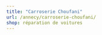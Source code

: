 ```yaml
---
title: "Carroserie Choufani"
url: /annecy/carroserie-choufani/
shop: réparation de voitures
---
```


